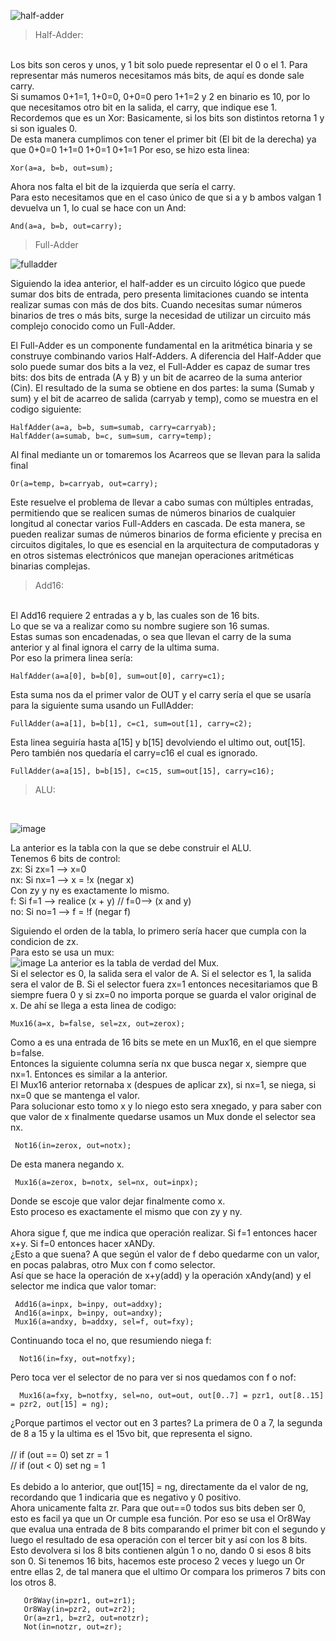 ![half-adder](https://github.com/AndresFelipeMunozAguilar/Group_S13T3_Repository/assets/104959341/8489f60a-a26b-4717-a0de-3319fcd61a1f)
>Half-Adder:
<br>
Los bits son ceros y unos, y 1 bit solo puede representar el 0 o el 1. Para representar más numeros necesitamos más bits, de aquí es donde sale carry.<br>
Si sumamos 0+1=1, 1+0=0, 0+0=0 pero 1+1=2 y 2 en binario es 10, por lo que necesitamos otro bit en la salida, el carry, que indique ese 1.
Recordemos que es un Xor: Basicamente, si los bits son distintos retorna 1 y si son iguales 0.<br>
De esta manera cumplimos con tener el primer bit (El bit de la derecha) ya que 0+0=0 1+1=0 1+0=1 0+1=1
Por eso, se hizo esta linea:

```
Xor(a=a, b=b, out=sum);
```

Ahora nos falta el bit de la izquierda que sería el carry.<br>
Para esto necesitamos que en el caso único de que si a y b ambos valgan 1 devuelva un 1, lo cual se hace con un And:

```
And(a=a, b=b, out=carry);
```
>Full-Adder

![fulladder](https://github.com/AndresFelipeMunozAguilar/Group_S13T3_Repository/assets/98712631/d9505dda-87ab-4f73-8a8d-867547450dbc)

Siguiendo la idea anterior, el half-adder es un circuito lógico que puede sumar dos bits de entrada, pero presenta limitaciones cuando se intenta realizar sumas con más de dos bits. Cuando necesitas sumar números binarios de tres o más bits, surge la necesidad de utilizar un circuito más complejo conocido como un Full-Adder.

El Full-Adder es un componente fundamental en la aritmética binaria y se construye combinando varios Half-Adders. A diferencia del Half-Adder que solo puede sumar dos bits a la vez, el Full-Adder es capaz de sumar tres bits: dos bits de entrada (A y B) y un bit de acarreo de la suma anterior (Cin). El resultado de la suma se obtiene en dos partes: la suma (Sumab y sum) y el bit de acarreo de salida (carryab y temp), como se muestra en el codigo siguiente:

```
HalfAdder(a=a, b=b, sum=sumab, carry=carryab);
HalfAdder(a=sumab, b=c, sum=sum, carry=temp);
```

Al final mediante un or tomaremos los Acarreos que se llevan para la salida final

```
Or(a=temp, b=carryab, out=carry);
```

Este resuelve el problema de llevar a cabo sumas con múltiples entradas, permitiendo que se realicen sumas de números binarios de cualquier longitud al conectar varios Full-Adders en cascada. De esta manera, se pueden realizar sumas de números binarios de forma eficiente y precisa en circuitos digitales, lo que es esencial en la arquitectura de computadoras y en otros sistemas electrónicos que manejan operaciones aritméticas binarias complejas.

>Add16:
<br>
El Add16 requiere 2 entradas a y b, las cuales son de 16 bits.<br>
Lo que se va a realizar como su nombre sugiere son 16 sumas.<br>
Estas sumas son encadenadas, o sea que llevan el carry de la suma anterior y al final ignora el carry de la ultima suma.<br>
Por eso la primera linea sería:

```
HalfAdder(a=a[0], b=b[0], sum=out[0], carry=c1);
```
Esta suma nos da el primer valor de  OUT y el carry sería el que se usaría para la siguiente suma usando un FullAdder:

```
FullAdder(a=a[1], b=b[1], c=c1, sum=out[1], carry=c2);
```

Esta linea seguiría hasta a[15] y b[15] devolviendo el ultimo out, out[15]. Pero también nos quedaría el carry=c16 el cual es ignorado.

```
FullAdder(a=a[15], b=b[15], c=c15, sum=out[15], carry=c16);
```
>ALU:
<br>

![image](https://github.com/AndresFelipeMunozAguilar/Group_S13T3_Repository/assets/104959341/3361fdde-525e-4fdb-9aba-8bda2e09c9af)

La anterior es la tabla con la que se debe construir el ALU.<br>
Tenemos 6 bits de control:<br>
zx: Si zx=1 --> x=0<br>
nx: Si nx=1 --> x = !x (negar x) <br>
Con zy y ny es exactamente lo mismo. <br>
f: Si f=1 --> realice (x + y) // f=0--> (x and y)<br>
no: Si no=1 --> f = !f (negar f)<br>

Siguiendo el orden de la tabla, lo primero sería hacer que cumpla con la condicion de zx.<br>
Para esto se usa un mux:<br>
![image](https://github.com/AndresFelipeMunozAguilar/Group_S13T3_Repository/assets/104959341/808c82ce-97b4-4165-a40b-fa2844a3f921)
La anterior es la tabla de verdad del Mux.<br>
Si el selector es 0, la salida sera el valor de A. Si el selector es 1, la salida sera el valor de B.
Si el selector fuera zx=1 entonces necesitariamos que B siempre fuera 0 y si zx=0 no importa porque se guarda el valor original de x.
De ahí se llega a esta linea de codigo:

```
Mux16(a=x, b=false, sel=zx, out=zerox);
```
Como a es una entrada de 16 bits se mete en un Mux16, en el que siempre b=false.<br>
Entonces la siguiente columna sería nx que busca negar x, siempre que nx=1. Entonces es similar a la anterior.<br>
El Mux16 anterior retornaba x (despues de aplicar zx), si nx=1, se niega, si nx=0 que se mantenga el valor.<br>
Para solucionar esto tomo x y lo niego esto sera xnegado, y para saber con que valor de x finalmente quedarse usamos un Mux donde el selector sea nx.<br>


```
 Not16(in=zerox, out=notx);
```
De esta manera negando x.<br>
```
 Mux16(a=zerox, b=notx, sel=nx, out=inpx);
```
Donde se escoje que valor dejar finalmente como x.<br>
Esto proceso es exactamente el mismo que con zy y ny.<br>
<br>
Ahora sigue f, que me indica que operación realizar. Si f=1 entonces hacer x+y. Si f=0 entonces hacer xANDy.<br>
¿Esto a que suena? A que según el valor de f debo quedarme con un valor, en pocas palabras, otro Mux con f como selector.<br>
Así que se hace la operación de x+y(add) y la operación xAndy(and) y el selector me indica que valor tomar:

```
 Add16(a=inpx, b=inpy, out=addxy);
 And16(a=inpx, b=inpy, out=andxy);
 Mux16(a=andxy, b=addxy, sel=f, out=fxy);
```

Continuando toca el no, que resumiendo niega f:

```
  Not16(in=fxy, out=notfxy);
```
Pero toca ver el selector de no para ver si nos quedamos con f o nof:

```
  Mux16(a=fxy, b=notfxy, sel=no, out=out, out[0..7] = pzr1, out[8..15] = pzr2, out[15] = ng);
```
¿Porque partimos el vector out en 3 partes? La primera de 0 a 7, la segunda de 8 a 15 y la ultima es el 15vo bit, que representa el signo.<br>
<br>
// if (out == 0) set zr = 1<br>
// if (out < 0) set ng = 1<br><br>
Es debido a lo anterior, que out[15] = ng, directamente da el valor de ng, recordando que 1 indicaria que es negativo y 0 positivo.<br>
Ahora unicamente falta zr. Para que out==0 todos sus bits deben ser 0, esto es facil ya que un Or cumple esa función. Por eso se usa el Or8Way que evalua una entrada de 8 bits comparando el primer bit con el segundo y luego el resultado de esa operación con el tercer bit y así con los 8 bits. Esto devolvera si los 8 bits contienen algún 1 o no, dando 0 si  esos 8 bits son 0. Si tenemos 16 bits, hacemos este proceso 2 veces y luego un Or entre ellas 2, de tal manera que el ultimo Or compara los primeros 7 bits con los otros 8.<br>
```
   Or8Way(in=pzr1, out=zr1);
   Or8Way(in=pzr2, out=zr2);
   Or(a=zr1, b=zr2, out=notzr);
   Not(in=notzr, out=zr);
```





